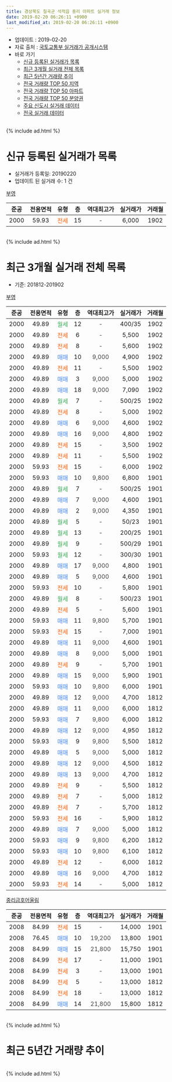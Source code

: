 ```yaml
---
title: 경상북도 칠곡군 석적읍 중리 아파트 실거래 정보
date: 2019-02-20 06:26:11 +0900
last_modified_at: 2019-02-20 06:26:11 +0900
---
```


* 업데이트 : 2019-02-20
* 자료 출처 : [국토교통부 실거래가 공개시스템](http://rt.molit.go.kr)
* 바로 가기
    * [신규 등록된 실거래가 목록](#신규-등록된-실거래가-목록)
    * [최근 3개월 실거래 전체 목록](#최근-3개월-실거래-전체-목록)
    * [최근 5년간 거래량 추이](#최근-5년간-거래량-추이)
    * [전국 거래량 TOP 50 지역](https://inasie.github.io/apt-trade-info/최근-3개월-전국에서-가장-거래가-많이-발생한-지역)
    * [전국 거래량 TOP 50 아파트](https://inasie.github.io/apt-trade-info/최근-3개월-전국에서-가장-거래가-많이-발생한-아파트)
    * [전국 거래량 TOP 50 분양권](https://inasie.github.io/apt-trade-info/최근-3개월-전국에서-가장-거래가-많이-발생한-분양권)
    * [주요 신도시 실거래 데이터](https://inasie.github.io/apt-trade-info/주요-신도시)
    * [전국 실거래 데이터](https://inasie.github.io/apt-trade-info/전국)
<br>
{% include ad.html %}
<br>

# 신규 등록된 실거래가 목록
* 실거래가 등록일: 20190220
* 업데이트 된 실거래 수: 1 건


[부영](https://search.naver.com/search.naver?query=%EA%B2%BD%EC%83%81%EB%B6%81%EB%8F%84+%EC%B9%A0%EA%B3%A1%EA%B5%B0+%EC%84%9D%EC%A0%81%EC%9D%8D+%EC%A4%91%EB%A6%AC+%EB%B6%80%EC%98%81)

|준공|전용면적|유형|층|역대최고가|실거래가|거래월|
|:---:|:---:|:---:|:---:|:---:|:---:|:---:|
|2000|59.93|<span style="color:#ff5a00">전세</span>|15|<span style="color:#444444">-</span>|6,000|1902|


<br>
{% include ad.html %}
<br>

# 최근 3개월 실거래 전체 목록
* 기준: 201812-201902


[부영](https://search.naver.com/search.naver?query=%EA%B2%BD%EC%83%81%EB%B6%81%EB%8F%84+%EC%B9%A0%EA%B3%A1%EA%B5%B0+%EC%84%9D%EC%A0%81%EC%9D%8D+%EC%A4%91%EB%A6%AC+%EB%B6%80%EC%98%81)

|준공|전용면적|유형|층|역대최고가|실거래가|거래월|
|:---:|:---:|:---:|:---:|:---:|:---:|:---:|
|2000|49.89|<span style="color:#34a853">월세</span>|12|<span style="color:#444444">-</span>|400/35|1902|
|2000|49.89|<span style="color:#ff5a00">전세</span>|6|<span style="color:#444444">-</span>|5,500|1902|
|2000|49.89|<span style="color:#ff5a00">전세</span>|8|<span style="color:#444444">-</span>|5,600|1902|
|2000|49.89|<span style="color:#4285f3">매매</span>|10|<span style="color:#444444">9,000</span>|4,900|1902|
|2000|49.89|<span style="color:#ff5a00">전세</span>|11|<span style="color:#444444">-</span>|5,500|1902|
|2000|49.89|<span style="color:#4285f3">매매</span>|3|<span style="color:#444444">9,000</span>|5,000|1902|
|2000|49.89|<span style="color:#4285f3">매매</span>|18|<span style="color:#444444">9,000</span>|7,090|1902|
|2000|49.89|<span style="color:#34a853">월세</span>|7|<span style="color:#444444">-</span>|500/25|1902|
|2000|49.89|<span style="color:#ff5a00">전세</span>|8|<span style="color:#444444">-</span>|5,000|1902|
|2000|49.89|<span style="color:#4285f3">매매</span>|6|<span style="color:#444444">9,000</span>|4,600|1902|
|2000|49.89|<span style="color:#4285f3">매매</span>|16|<span style="color:#444444">9,000</span>|4,800|1902|
|2000|49.89|<span style="color:#ff5a00">전세</span>|15|<span style="color:#444444">-</span>|3,500|1902|
|2000|49.89|<span style="color:#ff5a00">전세</span>|11|<span style="color:#444444">-</span>|5,500|1902|
|2000|59.93|<span style="color:#ff5a00">전세</span>|15|<span style="color:#444444">-</span>|6,000|1902|
|2000|59.93|<span style="color:#4285f3">매매</span>|10|<span style="color:#444444">9,800</span>|6,800|1901|
|2000|49.89|<span style="color:#34a853">월세</span>|7|<span style="color:#444444">-</span>|500/25|1901|
|2000|49.89|<span style="color:#4285f3">매매</span>|7|<span style="color:#444444">9,000</span>|4,600|1901|
|2000|49.89|<span style="color:#4285f3">매매</span>|2|<span style="color:#444444">9,000</span>|4,350|1901|
|2000|49.89|<span style="color:#34a853">월세</span>|5|<span style="color:#444444">-</span>|50/23|1901|
|2000|49.89|<span style="color:#34a853">월세</span>|13|<span style="color:#444444">-</span>|200/25|1901|
|2000|49.89|<span style="color:#34a853">월세</span>|9|<span style="color:#444444">-</span>|500/29|1901|
|2000|59.93|<span style="color:#34a853">월세</span>|12|<span style="color:#444444">-</span>|300/30|1901|
|2000|49.89|<span style="color:#4285f3">매매</span>|17|<span style="color:#444444">9,000</span>|4,800|1901|
|2000|49.89|<span style="color:#4285f3">매매</span>|5|<span style="color:#444444">9,000</span>|4,600|1901|
|2000|59.93|<span style="color:#ff5a00">전세</span>|10|<span style="color:#444444">-</span>|5,800|1901|
|2000|49.89|<span style="color:#34a853">월세</span>|8|<span style="color:#444444">-</span>|500/23|1901|
|2000|49.89|<span style="color:#ff5a00">전세</span>|5|<span style="color:#444444">-</span>|5,600|1901|
|2000|59.93|<span style="color:#4285f3">매매</span>|11|<span style="color:#444444">9,800</span>|5,700|1901|
|2000|59.93|<span style="color:#ff5a00">전세</span>|15|<span style="color:#444444">-</span>|7,000|1901|
|2000|49.89|<span style="color:#4285f3">매매</span>|11|<span style="color:#444444">9,000</span>|4,600|1901|
|2000|49.89|<span style="color:#4285f3">매매</span>|8|<span style="color:#444444">9,000</span>|5,000|1901|
|2000|49.89|<span style="color:#ff5a00">전세</span>|9|<span style="color:#444444">-</span>|5,700|1901|
|2000|49.89|<span style="color:#4285f3">매매</span>|15|<span style="color:#444444">9,000</span>|5,900|1901|
|2000|59.93|<span style="color:#4285f3">매매</span>|10|<span style="color:#444444">9,800</span>|6,000|1901|
|2000|49.89|<span style="color:#4285f3">매매</span>|12|<span style="color:#444444">9,000</span>|4,700|1812|
|2000|49.89|<span style="color:#4285f3">매매</span>|11|<span style="color:#444444">9,000</span>|6,000|1812|
|2000|59.93|<span style="color:#4285f3">매매</span>|7|<span style="color:#444444">9,800</span>|6,000|1812|
|2000|49.89|<span style="color:#4285f3">매매</span>|12|<span style="color:#444444">9,000</span>|4,950|1812|
|2000|59.93|<span style="color:#4285f3">매매</span>|9|<span style="color:#444444">9,800</span>|5,500|1812|
|2000|49.89|<span style="color:#4285f3">매매</span>|5|<span style="color:#444444">9,000</span>|5,000|1812|
|2000|49.89|<span style="color:#4285f3">매매</span>|12|<span style="color:#444444">9,000</span>|4,500|1812|
|2000|49.89|<span style="color:#4285f3">매매</span>|13|<span style="color:#444444">9,000</span>|4,700|1812|
|2000|49.89|<span style="color:#ff5a00">전세</span>|9|<span style="color:#444444">-</span>|5,500|1812|
|2000|49.89|<span style="color:#ff5a00">전세</span>|7|<span style="color:#444444">-</span>|5,000|1812|
|2000|49.89|<span style="color:#ff5a00">전세</span>|7|<span style="color:#444444">-</span>|5,700|1812|
|2000|59.93|<span style="color:#ff5a00">전세</span>|16|<span style="color:#444444">-</span>|5,900|1812|
|2000|49.89|<span style="color:#4285f3">매매</span>|7|<span style="color:#444444">9,000</span>|5,000|1812|
|2000|59.93|<span style="color:#4285f3">매매</span>|9|<span style="color:#444444">9,800</span>|6,200|1812|
|2000|59.93|<span style="color:#4285f3">매매</span>|10|<span style="color:#444444">9,800</span>|6,100|1812|
|2000|49.89|<span style="color:#ff5a00">전세</span>|12|<span style="color:#444444">-</span>|6,000|1812|
|2000|49.89|<span style="color:#4285f3">매매</span>|16|<span style="color:#444444">9,000</span>|4,700|1812|
|2000|59.93|<span style="color:#ff5a00">전세</span>|14|<span style="color:#444444">-</span>|5,000|1812|


<script async src="//pagead2.googlesyndication.com/pagead/js/adsbygoogle.js"></script>
<!-- 기본 -->
<ins class="adsbygoogle"
     style="display:block"
     data-ad-client="ca-pub-2446590836940007"
     data-ad-slot="1659523306"
     data-ad-format="auto"
     data-full-width-responsive="true"></ins>
<script>
(adsbygoogle = window.adsbygoogle || []).push({});
</script>


[중리금호어울림](https://search.naver.com/search.naver?query=%EA%B2%BD%EC%83%81%EB%B6%81%EB%8F%84+%EC%B9%A0%EA%B3%A1%EA%B5%B0+%EC%84%9D%EC%A0%81%EC%9D%8D+%EC%A4%91%EB%A6%AC+%EC%A4%91%EB%A6%AC%EA%B8%88%ED%98%B8%EC%96%B4%EC%9A%B8%EB%A6%BC)

|준공|전용면적|유형|층|역대최고가|실거래가|거래월|
|:---:|:---:|:---:|:---:|:---:|:---:|:---:|
|2008|84.99|<span style="color:#ff5a00">전세</span>|15|<span style="color:#444444">-</span>|14,000|1901|
|2008|76.45|<span style="color:#4285f3">매매</span>|10|<span style="color:#444444">19,200</span>|13,800|1901|
|2008|84.99|<span style="color:#4285f3">매매</span>|15|<span style="color:#444444">21,800</span>|15,750|1901|
|2008|84.99|<span style="color:#ff5a00">전세</span>|17|<span style="color:#444444">-</span>|11,000|1901|
|2008|84.99|<span style="color:#ff5a00">전세</span>|3|<span style="color:#444444">-</span>|13,000|1901|
|2008|84.99|<span style="color:#ff5a00">전세</span>|5|<span style="color:#444444">-</span>|13,000|1812|
|2008|84.99|<span style="color:#ff5a00">전세</span>|18|<span style="color:#444444">-</span>|13,000|1812|
|2008|84.99|<span style="color:#4285f3">매매</span>|14|<span style="color:#444444">21,800</span>|15,800|1812|


<br>
{% include ad.html %}
<br>

# 최근 5년간 거래량 추이


<div style="width:100%;">
    <canvas id="deal_progress" height="200"></canvas>
</div>

<script>
new Chart(document.getElementById("deal_progress"), {
    type: 'line',
    data: {
        labels: ['201402','201403','201404','201405','201406','201407','201408','201409','201410','201411','201412','201501','201502','201503','201504','201505','201506','201507','201508','201509','201510','201511','201512','201601','201602','201603','201604','201605','201606','201607','201608','201609','201610','201611','201612','201701','201702','201703','201704','201705','201706','201707','201708','201709','201710','201711','201712','201801','201802','201803','201804','201805','201806','201807','201808','201809','201810','201811','201812','201901','201902'],
        datasets: [{
            label: '매매',
            pointRadius: 1,
            data: [4, 2, 3, 5, 5, 6, 3, 4, 11, 5, 6, 7, 3, 5, 8, 1, 3, 32, 24, 34, 36, 18, 19, 17, 26, 18, 18, 19, 40, 29, 19, 22, 24, 17, 19, 10, 32, 27, 11, 25, 29, 23, 23, 30, 14, 28, 15, 16, 14, 26, 21, 21, 13, 17, 15, 16, 18, 11, 13, 12, 5],
            borderColor: "rgba(255, 201, 14, 1)",
            backgroundColor: "rgba(255, 201, 14, 0.5)",
            fill: false,
            lineTension: 0
        },{
            label: '전월세',
            pointRadius: 1,
            data: [55, 52, 42, 64, 42, 53, 41, 40, 42, 40, 31, 48, 42, 44, 41, 55, 34, 18, 17, 29, 37, 14, 13, 20, 21, 13, 14, 13, 13, 25, 16, 9, 12, 9, 6, 6, 15, 14, 11, 16, 13, 11, 10, 10, 8, 8, 20, 19, 26, 16, 11, 7, 6, 12, 19, 9, 11, 6, 8, 13, 9],
            borderColor: "rgba(0, 141, 185, 1)",
            backgroundColor: "rgba(0, 141, 185, 0.5)",
            fill: false,
            lineTension: 0
        }
        ]
    },
    options: {
        responsive: true,
        title: {
            display: false
        },
        tooltips: {
            mode: 'index',
            intersect: false
        },
        hover: {
            mode: 'nearest',
            intersect: true
        },
        scales: {
            xAxes: [{
                display: true,
                scaleLabel: {
                    display: true,
                    labelString: '년/월'
                }
            }],
            yAxes: [{
                display: true,
                ticks: {
                    suggestedMin: 0,
                },
                scaleLabel: {
                    display: true,
                    labelString: '실거래 수'
                }
            }]
        }
    }
});

</script>


<br>
{% include ad.html %}
<br>

